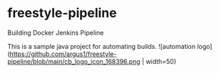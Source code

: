 # freestyle-pipeline
Building Docker Jenkins Pipeline

This is a sample java project for automating builds.
![automation logo](https://github.com/argus1/freestyle-pipeline/blob/main/cb_logo_icon_168396.png | width=50)
